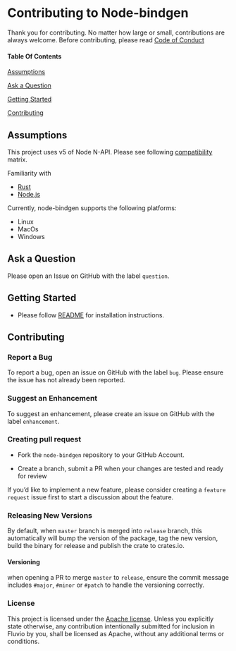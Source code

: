 # Contributing to Node-bindgen

Thank you for contributing. No matter how large or small, contributions are always welcome. Before contributing, please read [Code of Conduct](CODE-OF-CONDUCT.md)

#### Table Of Contents

[Assumptions](#assumptions)

[Ask a Question](#ask-a-question)

[Getting Started](#getting-started)

[Contributing](#contributing)

## Assumptions
This project uses v5 of Node N-API. Please see following [compatibility](https://nodejs.org/api/n-api.html#n_api_n_api_version_matrix) matrix.

Familiarity with
- [Rust](https://www.rust-lang.org)
- [Node.js](https://nodejs.org/en/docs/)

Currently, node-bindgen supports the following platforms:

- Linux
- MacOs
- Windows


## Ask a Question

Please open an Issue on GitHub with the label `question`.

## Getting Started

- Please follow [README](https://github.com/infinyon/node-bindgen/blob/master/README.md) for installation instructions.
## Contributing

### Report a Bug

To report a bug, open an issue on GitHub with the label `bug`. Please ensure the issue has not already been reported.

### Suggest an Enhancement

To suggest an enhancement, please create an issue on GitHub with the label `enhancement`.

### Creating pull request

- Fork the `node-bindgen` repository to your GitHub Account.

- Create a branch, submit a PR when your changes are tested and ready for review

If you’d like to implement a new feature, please consider creating a `feature request` issue first to start a discussion about the feature.

### Releasing New Versions

By default, when `master` branch is merged into `release` branch, this automatically will bump the version of the package, tag the new version, build the binary for release and publish the crate to crates.io.

#### Versioning

when opening a PR to merge `master` to `release`, ensure the commit message includes `#major`, `#minor` or `#patch` to handle the versioning correctly.

### License

This project is licensed under the [Apache license](LICENSE-APACHE). Unless you explicitly state otherwise, any contribution intentionally submitted for inclusion in Fluvio by you, shall be licensed as Apache, without any additional terms or conditions.



